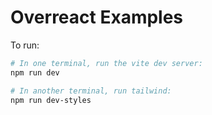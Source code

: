 # Overreact Examples

To run:

```bash
# In one terminal, run the vite dev server:
npm run dev

# In another terminal, run tailwind:
npm run dev-styles
```